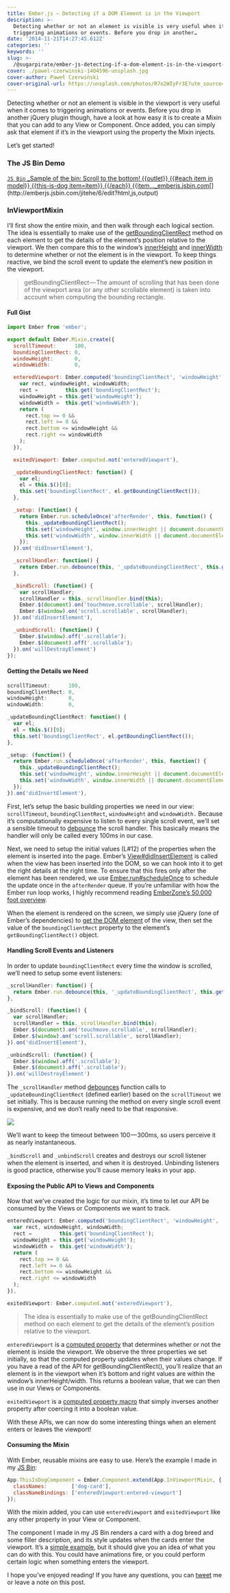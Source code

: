 ```yaml
---
title: Ember.js — Detecting if a DOM Element is in the Viewport
description: >-
  Detecting whether or not an element is visible is very useful when it comes to
  triggering animations or events. Before you drop in another…
date: '2014-11-21T14:27:45.612Z'
categories: ''
keywords: ''
slug: >-
  /@sugarpirate/ember-js-detecting-if-a-dom-element-is-in-the-viewport-eafcc77a6f86
cover: ./pawel-czerwinski-1404596-unsplash.jpg
cover-author: Paweł Czerwiński
cover-original-url: https://unsplash.com/photos/R7n2WIyFr3E?utm_source=unsplash&utm_medium=referral&utm_content=creditCopyText
---
```


Detecting whether or not an element is visible in the viewport is very useful when it comes to triggering animations or events. Before you drop in another jQuery plugin though, have a look at how easy it is to create a Mixin that you can add to any View or Component. Once added, you can simply ask that element if it’s in the viewport using the property the Mixin injects.

Let’s get started!

### The JS Bin Demo

[`JS Bin`
_Sample of the bin: Scroll to the bottom! {{outlet}} {{#each item in model}} {{this-is-dog item=item}} {{/each}} {{item…_emberjs.jsbin.com](http://emberjs.jsbin.com/jitehe/6/edit?html,js,output "http://emberjs.jsbin.com/jitehe/6/edit?html,js,output")[](http://emberjs.jsbin.com/jitehe/6/edit?html,js,output)

### InViewportMixin

I’ll first show the entire mixin, and then walk through each logical section. The idea is essentially to make use of the [getBoundingClientRect](https://developer.mozilla.org/en-US/docs/Web/API/Element.getBoundingClientRect) method on each element to get the details of the element’s position relative to the viewport. We then compare this to the window’s [innerHeight](https://developer.mozilla.org/en-US/docs/Web/API/Window.innerHeight) and [innerWidth](https://developer.mozilla.org/en-US/docs/Web/API/Window.innerWidth) to determine whether or not the element is in the viewport. To keep things reactive, we bind the scroll event to update the element’s new position in the viewport.

> getBoundingClientRect — The amount of scrolling that has been done of the viewport area (or any other scrollable element) is taken into account when computing the bounding rectangle.

#### Full Gist

```js
import Ember from 'ember';

export default Ember.Mixin.create({
  scrollTimeout:      100,
  boundingClientRect: 0,
  windowHeight:       0,
  windowWidth:        0,

  enteredViewport: Ember.computed('boundingClientRect', 'windowHeight', 'windowWidth', function() {
    var rect, windowHeight, windowWidth;
    rect =         this.get('boundingClientRect');
    windowHeight = this.get('windowHeight');
    windowWidth =  this.get('windowWidth');
    return (
      rect.top >= 0 &&
      rect.left >= 0 &&
      rect.bottom <= windowHeight &&
      rect.right <= windowWidth
    );
  }),

  exitedViewport: Ember.computed.not('enteredViewport'),

  _updateBoundingClientRect: function() {
    var el;
    el = this.$()[0];
    this.set('boundingClientRect', el.getBoundingClientRect());
  },

  _setup: (function() {
    return Ember.run.scheduleOnce('afterRender', this, function() {
      this._updateBoundingClientRect();
      this.set('windowHeight', window.innerHeight || document.documentElement.clientHeight);
      this.set('windowWidth', window.innerWidth || document.documentElement.clientWidth);
    });
  }).on('didInsertElement'),

  _scrollHandler: function() {
    return Ember.run.debounce(this, '_updateBoundingClientRect', this.get('scrollTimeout'));
  },

  _bindScroll: (function() {
    var scrollHandler;
    scrollHandler = this._scrollHandler.bind(this);
    Ember.$(document).on('touchmove.scrollable', scrollHandler);
    Ember.$(window).on('scroll.scrollable', scrollHandler);
  }).on('didInsertElement'),

  _unbindScroll: (function() {
    Ember.$(window).off('.scrollable');
    Ember.$(document).off('.scrollable');
  }).on('willDestroyElement')
});
```

#### Getting the Details we Need

```js
scrollTimeout:      100,
boundingClientRect: 0,
windowHeight:       0,
windowWidth:        0,

_updateBoundingClientRect: function() {
  var el;
  el = this.$()[0];
  this.set('boundingClientRect', el.getBoundingClientRect());
},

_setup: (function() {
  return Ember.run.scheduleOnce('afterRender', this, function() {
    this._updateBoundingClientRect();
    this.set('windowHeight', window.innerHeight || document.documentElement.clientHeight);
    this.set('windowWidth', window.innerWidth || document.documentElement.clientWidth);
  });
}).on('didInsertElement'),
```

First, let’s setup the basic building properties we need in our view: `scrollTimeout`, `boundingClientRect`, `windowHeight` and `windowWidth.` Because it’s computationally expensive to listen to every single scroll event, we’ll set a sensible timeout to [debounce](http://emberjs.com/api/classes/Ember.run.html#method_debounce) the scroll handler. This basically means the handler will only be called every 100ms in our case.

Next, we need to setup the initial values (L#12) of the properties when the element is inserted into the page. Ember’s [View#didInsertElement](http://emberjs.com/api/classes/Ember.View.html#event_didInsertElement) is called when the view has been inserted into the DOM, so we can hook into it to get the right details at the right time. To ensure that this fires only after the element has been rendered, we use [Ember.run#scheduleOnce](http://emberjs.com/api/classes/Ember.run.html#method_scheduleOnce) to schedule the update once in the `afterRender` queue. If you’re unfamiliar with how the Ember run loop works, I highly recommend reading [EmberZone’s 50,000 foot overview](http://ember.zone/a-50000-foot-overview-of-the-ember-js-run-loop/).

When the element is rendered on the screen, we simply use jQuery (one of Ember’s dependencies) to [get the DOM element](http://emberjs.com/api/classes/Ember.View.html#method__) of the view, then set the value of the `boundingClientRect` property to the element’s `getBoundingClientRect()` object.

#### Handling Scroll Events and Listeners

In order to update `boundingClientRect` every time the window is scrolled, we’ll need to setup some event listeners:

```js
_scrollHandler: function() {
  return Ember.run.debounce(this, '_updateBoundingClientRect', this.get('scrollTimeout'));
},

_bindScroll: (function() {
  var scrollHandler;
  scrollHandler = this._scrollHandler.bind(this);
  Ember.$(document).on('touchmove.scrollable', scrollHandler);
  Ember.$(window).on('scroll.scrollable', scrollHandler);
}).on('didInsertElement'),

_unbindScroll: (function() {
  Ember.$(window).off('.scrollable');
  Ember.$(document).off('.scrollable');
}).on('willDestroyElement')
```

The `_scrollHandler` method [debounces](http://emberjs.com/api/classes/Ember.run.html#method_debounce) function calls to `_updateBoundingClientRect` (defined earlier) based on the `scrollTimeout` we set initially. This is because running the method on every single scroll event is expensive, and we don’t really need to be that responsive.

![](https://cdn-images-1.medium.com/max/400/1*IB8SGVSeUS62GAV5ySiWFA.jpeg)

We’ll want to keep the timeout between 100 — 300ms, so users perceive it as nearly instantaneous.

`_bindScroll` and `_unbindScroll` creates and destroys our scroll listener when the element is inserted, and when it is destroyed. Unbinding listeners is good practice, otherwise you’ll cause memory leaks in your app.

#### Exposing the Public API to Views and Components

Now that we’ve created the logic for our mixin, it’s time to let our API be consumed by the Views or Components we want to track.

```js
enteredViewport: Ember.computed('boundingClientRect', 'windowHeight', 'windowWidth', function() {
  var rect, windowHeight, windowWidth;
  rect =         this.get('boundingClientRect');
  windowHeight = this.get('windowHeight');
  windowWidth =  this.get('windowWidth');
  return (
    rect.top >= 0 &&
    rect.left >= 0 &&
    rect.bottom <= windowHeight &&
    rect.right <= windowWidth
  );
}),

exitedViewport: Ember.computed.not('enteredViewport'),
```

> The idea is essentially to make use of the getBoundingClientRect method on each element to get the details of the element’s position relative to the viewport.

`enteredViewport` is a [computed property](http://emberjs.com/guides/object-model/computed-properties/) that determines whether or not the element is inside the viewport. We observe the three properties we set initially, so that the computed property updates when their values change. If you have a read of the API for getBoundingClientRect(), you’ll realize that an element is in the viewport when it’s bottom and right values are within the window’s innerHeight/width. This returns a boolean value, that we can then use in our Views or Components.

`exitedViewport` is a [computed property macro](http://emberjs.com/api/#method_computed_not) that simply inverses another property after coercing it into a boolean value.

With these APIs, we can now do some interesting things when an element enters or leaves the viewport!

#### Consuming the Mixin

With Ember, reusable mixins are easy to use. Here’s the example I made in my [JS Bin](http://emberjs.jsbin.com/jitehe/6/):

```js
App.ThisIsDogComponent = Ember.Component.extend(App.InViewportMixin, {
  classNames:        ['dog-card'],
  classNameBindings: ['enteredViewport:entered-viewport']
});
```

With the mixin added, you can use `enteredViewport` and `exitedViewport` like any other property in your View or Component.

The component I made in my JS Bin renders a card with a dog breed and some filler description, and its style updates when the cards enter the viewport. It’s a [simple example](http://gfycat.com/FatalAdvancedKite), but it should give you an idea of what you can do with this. You could have animations fire, or you could perform certain logic when something enters the viewport.

I hope you’ve enjoyed reading! If you have any questions, you can [tweet](https://twitter.com/sugarpirate_) me or leave a note on this post.